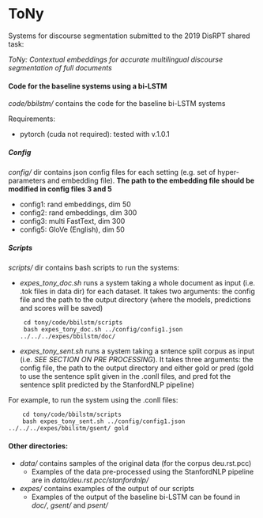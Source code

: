 # ToNy

Systems for discourse segmentation submitted  to the 2019 DisRPT shared task:

*ToNy: Contextual embeddings for accurate multilingual discourse segmentation of full documents*

#### Code for the baseline systems using a bi-LSTM

*code/bbilstm/* contains the code for the baseline bi-LSTM systems

Requirements:

* pytorch (cuda not required): tested with v.1.0.1

##### Config

*config/* dir contains json config files for each setting (e.g. set of hyper-parameters and embedding file). **The path to the embedding file should be modified in config files 3 and 5**

* config1: rand embeddings, dim 50
* config2: rand embeddings, dim 300
* config3: multi FastText, dim 300
* config5: GloVe (English), dim 50

##### Scripts

 *scripts/* dir contains bash scripts to run the systems:
 
 * *expes_tony_doc.sh* runs a system taking a whole document as input (i.e. .tok files in data dir) for each dataset. It takes two arguments: the config file and the path to the output directory (where the models, predictions and scores will be saved)

		cd tony/code/bbilstm/scripts
		bash expes_tony_doc.sh ../config/config1.json ../../../expes/bbilstm/doc/

* *expes_tony_sent.sh* runs a system taking a sntence split corpus as input (i.e. *SEE SECTION ON PRE PROCESSING*). It takes three arguments: the config file, the path to the output directory and either gold or pred (gold to use the sentence split given in the .conll files, and pred fot the sentence split predicted by the StanfordNLP pipeline)

For example, to run the system using the .conll files:

		cd tony/code/bbilstm/scripts
		bash expes_tony_sent.sh ../config/config1.json ../../../expes/bbilstm/gsent/ gold


#### Other directories:

* *data/* contains samples of the original data (for the corpus deu.rst.pcc)
	* Examples of the data pre-processed using the StanfordNLP pipeline are in *data/deu.rst.pcc/stanfordnlp/*
* *expes/* contains examples of the output of our scripts
	* Examples of the output of the baseline bi-LSTM can be found in *doc/*, *gsent/* and *psent/*
